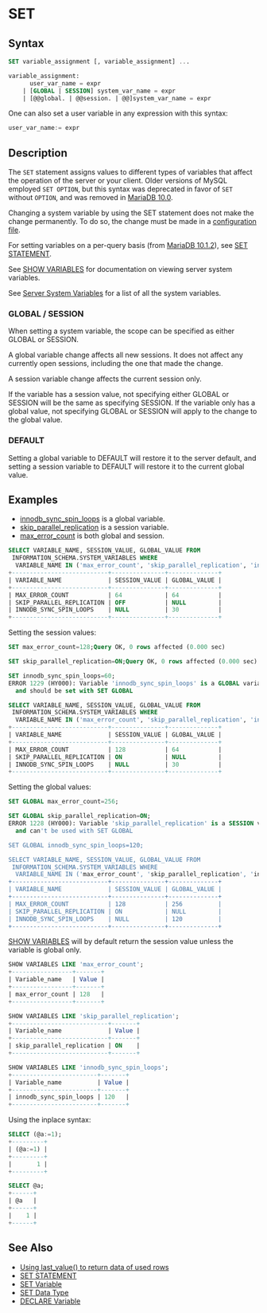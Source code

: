 # SET

## Syntax

```sql
SET variable_assignment [, variable_assignment] ...

variable_assignment:
      user_var_name = expr
    | [GLOBAL | SESSION] system_var_name = expr
    | [@@global. | @@session. | @@]system_var_name = expr
```

One can also set a user variable in any expression with this syntax:

```sql
user_var_name:= expr
```

## Description

The <code class="fixed" style="white-space:pre-wrap">SET</code> statement assigns values to different types of
variables that affect the operation of the server or your client. Older
versions of MySQL employed <code class="fixed" style="white-space:pre-wrap">SET OPTION</code>, but this syntax was
deprecated in favor of <code class="fixed" style="white-space:pre-wrap">SET</code> without <code class="fixed" style="white-space:pre-wrap">OPTION</code>, and was removed in [MariaDB 10.0](/kb/en/what-is-mariadb-100/).

Changing a system variable by using the SET statement does not make the change permanently. To do so, the change must be made in a [configuration file](/mariadb-administration/getting-installing-and-upgrading-mariadb/mysqld-configuration-files-and-groups/).

For setting variables on a per-query basis (from [MariaDB 10.1.2](/kb/en/mariadb-1012-release-notes/)), see [SET STATEMENT](/sql-statements-structure/sql-statements/administrative-sql-statements/set-commands/set-statement/).

See [SHOW VARIABLES](/sql-statements-structure/sql-statements/administrative-sql-statements/show/show-variables/) for documentation on viewing server system variables.

See [Server System Variables](/replication/optimization-and-tuning/system-variables/server-system-variables/) for a list of all the system variables.

### GLOBAL / SESSION

When setting a system variable, the scope can be specified as either GLOBAL or SESSION.

A global variable change affects all new sessions. It does not affect any currently open sessions, including the one that made the change.

A session variable change affects the current session only.

If the variable has a session value, not specifying either GLOBAL or SESSION will be the same as specifying SESSION. If the variable only has a global value, not specifying GLOBAL or SESSION will apply to the change to the global value.

### DEFAULT

Setting a global variable to DEFAULT will restore it to the server default, and setting a session variable to DEFAULT will restore it to the current global value.

## Examples

- [innodb_sync_spin_loops](/kb/en/xtradbinnodb-server-system-variables/#innodb_sync_spin_loops) is a global variable.
- [skip_parallel_replication](/kb/en/replication-and-binary-log-server-system-variables/#skip_parallel_replication) is a session variable.
- [max_error_count](/kb/en/server-system-variables/#max_error_count) is both global and session.

```sql
SELECT VARIABLE_NAME, SESSION_VALUE, GLOBAL_VALUE FROM
 INFORMATION_SCHEMA.SYSTEM_VARIABLES WHERE 
  VARIABLE_NAME IN ('max_error_count', 'skip_parallel_replication', 'innodb_sync_spin_loops');
+---------------------------+---------------+--------------+
| VARIABLE_NAME             | SESSION_VALUE | GLOBAL_VALUE |
+---------------------------+---------------+--------------+
| MAX_ERROR_COUNT           | 64            | 64           |
| SKIP_PARALLEL_REPLICATION | OFF           | NULL         |
| INNODB_SYNC_SPIN_LOOPS    | NULL          | 30           |
+---------------------------+---------------+--------------+
```

Setting the session values:

```sql
SET max_error_count=128;Query OK, 0 rows affected (0.000 sec)

SET skip_parallel_replication=ON;Query OK, 0 rows affected (0.000 sec)

SET innodb_sync_spin_loops=60;
ERROR 1229 (HY000): Variable 'innodb_sync_spin_loops' is a GLOBAL variable 
  and should be set with SET GLOBAL

SELECT VARIABLE_NAME, SESSION_VALUE, GLOBAL_VALUE FROM
 INFORMATION_SCHEMA.SYSTEM_VARIABLES WHERE 
  VARIABLE_NAME IN ('max_error_count', 'skip_parallel_replication', 'innodb_sync_spin_loops');
+---------------------------+---------------+--------------+
| VARIABLE_NAME             | SESSION_VALUE | GLOBAL_VALUE |
+---------------------------+---------------+--------------+
| MAX_ERROR_COUNT           | 128           | 64           |
| SKIP_PARALLEL_REPLICATION | ON            | NULL         |
| INNODB_SYNC_SPIN_LOOPS    | NULL          | 30           |
+---------------------------+---------------+--------------+
```

Setting the global values:

```sql
SET GLOBAL max_error_count=256;

SET GLOBAL skip_parallel_replication=ON;
ERROR 1228 (HY000): Variable 'skip_parallel_replication' is a SESSION variable 
  and can't be used with SET GLOBAL

SET GLOBAL innodb_sync_spin_loops=120;

SELECT VARIABLE_NAME, SESSION_VALUE, GLOBAL_VALUE FROM
 INFORMATION_SCHEMA.SYSTEM_VARIABLES WHERE 
  VARIABLE_NAME IN ('max_error_count', 'skip_parallel_replication', 'innodb_sync_spin_loops');
+---------------------------+---------------+--------------+
| VARIABLE_NAME             | SESSION_VALUE | GLOBAL_VALUE |
+---------------------------+---------------+--------------+
| MAX_ERROR_COUNT           | 128           | 256          |
| SKIP_PARALLEL_REPLICATION | ON            | NULL         |
| INNODB_SYNC_SPIN_LOOPS    | NULL          | 120          |
+---------------------------+---------------+--------------+
```

[SHOW VARIABLES](/sql-statements-structure/sql-statements/administrative-sql-statements/show/show-variables/) will by default return the session value unless the variable is global only.

```sql
SHOW VARIABLES LIKE 'max_error_count';
+-----------------+-------+
| Variable_name   | Value |
+-----------------+-------+
| max_error_count | 128   |
+-----------------+-------+

SHOW VARIABLES LIKE 'skip_parallel_replication';
+---------------------------+-------+
| Variable_name             | Value |
+---------------------------+-------+
| skip_parallel_replication | ON    |
+---------------------------+-------+

SHOW VARIABLES LIKE 'innodb_sync_spin_loops';
+------------------------+-------+
| Variable_name          | Value |
+------------------------+-------+
| innodb_sync_spin_loops | 120   |
+------------------------+-------+
```

Using the inplace syntax:

```sql
SELECT (@a:=1);
+---------+
| (@a:=1) |
+---------+
|       1 |
+---------+

SELECT @a;
+------+
| @a   |
+------+
|    1 |
+------+
```

## See Also

- [Using last_value() to return data of used rows](/built-in-functions/secondary-functions/information-functions/last_value/)
- [SET STATEMENT](/sql-statements-structure/sql-statements/administrative-sql-statements/set-commands/set-statement/)
- [SET Variable](/programming-customizing-mariadb/programmatic-compound-statements/set-variable/)
- [SET Data Type](/columns-storage-engines-and-plugins/data-types/string-data-types/set-data-type/)
- [DECLARE Variable](/programming-customizing-mariadb/programmatic-compound-statements/declare-variable/)
